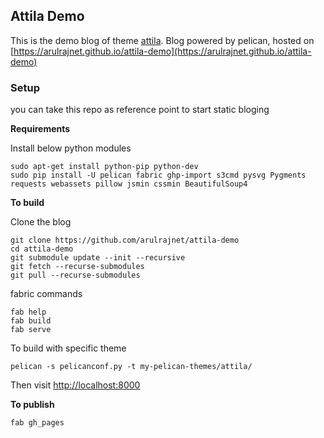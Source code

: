 Attila Demo
----------------

This is the demo blog of theme [attila](https://github.com/arulrajnet/attila). Blog powered by pelican, hosted on [https://arulrajnet.github.io/attila-demo](https://arulrajnet.github.io/attila-demo)


### Setup

you can take this repo as reference point to start static bloging


**Requirements**

Install below python modules

```
sudo apt-get install python-pip python-dev
sudo pip install -U pelican fabric ghp-import s3cmd pysvg Pygments requests webassets pillow jsmin cssmin BeautifulSoup4 
```

**To build**

Clone the blog

```
git clone https://github.com/arulrajnet/attila-demo
cd attila-demo
git submodule update --init --recursive
git fetch --recurse-submodules
git pull --recurse-submodules
```

fabric commands

```
fab help
fab build
fab serve
```

To build with specific theme

```
pelican -s pelicanconf.py -t my-pelican-themes/attila/
```


Then visit [http://localhost:8000](http://localhost:8000)

**To publish**

```
fab gh_pages
```
